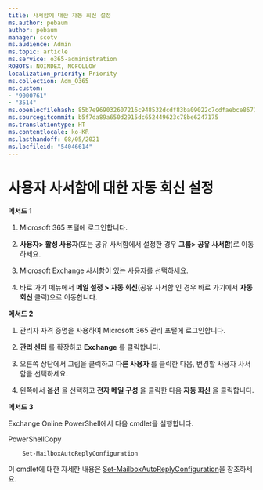 ```yaml
---
title: 사서함에 대한 자동 회신 설정
ms.author: pebaum
author: pebaum
manager: scotv
ms.audience: Admin
ms.topic: article
ms.service: o365-administration
ROBOTS: NOINDEX, NOFOLLOW
localization_priority: Priority
ms.collection: Adm_O365
ms.custom:
- "9000761"
- "3514"
ms.openlocfilehash: 85b7e969032607216c948532dcdf83ba09022c7cdfaebce8671c6d2e8fef183d
ms.sourcegitcommit: b5f7da89a650d2915dc652449623c78be6247175
ms.translationtype: HT
ms.contentlocale: ko-KR
ms.lasthandoff: 08/05/2021
ms.locfileid: "54046614"
---
```

# <a name="set-auto-replies-for-a-users-mailbox"></a>사용자 사서함에 대한 자동 회신 설정

**메서드 1**

1. Microsoft 365 포털에 로그인합니다.

2. **사용자> 활성 사용자**(또는 공유 사서함에서 설정한 경우 **그룹> 공유 사서함**)로 이동하세요.

3. Microsoft Exchange 사서함이 있는 사용자를 선택하세요.

4. 바로 가기 메뉴에서 **메일 설정 > 자동 회신**(공유 사서함 인 경우 바로 가기에서 **자동 회신** 클릭)으로 이동합니다.

**메서드 2**

1. 관리자 자격 증명을 사용하여 Microsoft 365 관리 포털에 로그인합니다.

2. **관리 센터** 를 확장하고 **Exchange** 를 클릭합니다.

3. 오른쪽 상단에서 그림을 클릭하고 **다른 사용자** 를 클릭한 다음, 변경할 사용자 사서함을 선택하세요.

4. 왼쪽에서 **옵션** 을 선택하고 **전자 메일 구성** 을 클릭한 다음 **자동 회신** 을 클릭합니다.

**메서드 3**

Exchange Online PowerShell에서 다음 cmdlet을 실행합니다.

PowerShellCopy

```
    Set-MailboxAutoReplyConfiguration
```

이 cmdlet에 대한 자세한 내용은 [Set-MailboxAutoReplyConfiguration](https://docs.microsoft.com/powershell/module/exchange/mailboxes/set-mailboxautoreplyconfiguration)을 참조하세요.
